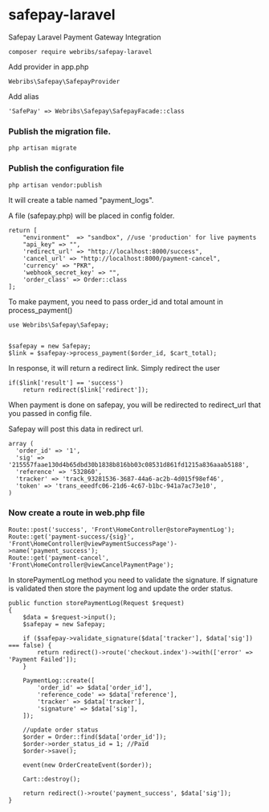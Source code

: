 # safepay-laravel
Safepay Laravel Payment Gateway Integration


``composer require webribs/safepay-laravel``

Add provider in app.php

`` Webribs\Safepay\SafepayProvider ``

Add alias

`` 'SafePay' => Webribs\Safepay\SafepayFacade::class ``


### Publish the migration file.
  ``php artisan migrate``
  
### Publish the configuration file
  ``php artisan vendor:publish``
  
It will create a table named "payment_logs". 

A file (safepay.php) will be placed in config folder.

```
return [
    "environment"  => "sandbox", //use 'production' for live payments
    "api_key" => "",
    'redirect_url' => "http://localhost:8000/success",
    'cancel_url' => "http://localhost:8000/payment-cancel",
    'currency' => "PKR",
    'webhook_secret_key' => "",
    'order_class' => Order::class
];
```
To make payment, you need to pass order_id and total amount in process_payment() 

```
use Webribs\Safepay\Safepay;


$safepay = new Safepay;
$link = $safepay->process_payment($order_id, $cart_total);
```

In response, it will return a redirect link. Simply redirect the user
```
if($link['result'] == 'success')
    return redirect($link['redirect']); 
```

When payment is done on safepay, you will be redirected to redirect_url that you passed in config file. 

Safepay will post this data in redirect url.
```
array (
  'order_id' => '1',
  'sig' => '215557faae130d4b65dbd30b1838b816bb03c08531d861fd1215a836aaab5188',
  'reference' => '532860',
  'tracker' => 'track_93281536-3687-44a6-ac2b-4d015f98ef46',
  'token' => 'trans_eeedfc06-21d6-4c67-b1bc-941a7ac73e10',
) 
```

### Now create a route in web.php file

```
Route::post('success', 'Front\HomeController@storePaymentLog');
Route::get('payment-success/{sig}', 'Front\HomeController@viewPaymentSuccessPage')->name('payment_success');
Route::get('payment-cancel', 'Front\HomeController@viewCancelPaymentPage');
```


In storePaymentLog method you need to validate the signature. If signature is validated then store the payment log and update the order status. 
```
public function storePaymentLog(Request $request)
{
    $data = $request->input();
    $safepay = new Safepay;

    if ($safepay->validate_signature($data['tracker'], $data['sig']) === false) {
        return redirect()->route('checkout.index')->with(['error' => 'Payment Failed']);
    }

    PaymentLog::create([
        'order_id' => $data['order_id'],
        'reference_code' => $data['reference'],
        'tracker' => $data['tracker'],
        'signature' => $data['sig'],
    ]);

    //update order status
    $order = Order::find($data['order_id']);
    $order->order_status_id = 1; //Paid
    $order->save();

    event(new OrderCreateEvent($order));

    Cart::destroy();

    return redirect()->route('payment_success', $data['sig']);
}

